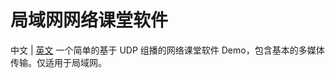 # 局域网网络课堂软件
 中文 | [英文](https://github.com/zty199/NetworkClassroom_LAN)
 一个简单的基于 UDP 组播的网络课堂软件 Demo，包含基本的多媒体传输。仅适用于局域网。
